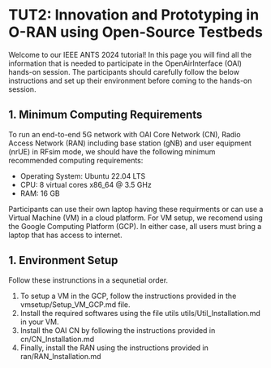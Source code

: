# TUT2: Innovation and Prototyping in O-RAN using Open-Source Testbeds

Welcome to our IEEE ANTS 2024 tutorial! In this page you will find all the information that is needed to participate in the OpenAirInterface (OAI) hands-on session.
The participants should carefully follow the below instructions and set up their environment before coming to the hands-on session.

## 1. Minimum Computing Requirements
To run an end-to-end 5G network with OAI Core Network (CN),
Radio Access Network (RAN) including base station (gNB) and user equipment (nrUE) in RFsim mode, we should have the following minimum recommended computing requirements: 
-  Operating System: Ubuntu 22.04 LTS
-  CPU: 8 virtual cores x86_64 @ 3.5 GHz
- RAM: 16 GB
  
Participants can use their own laptop having these requirments or can use a Virtual Machine (VM) in a cloud platform.
For VM setup, we recomend using the Google Computing Platform (GCP).
In either case, all users must bring a laptop that has access to internet.

## 1. Environment Setup

Follow these instrunctions in a sequnetial order.

1. To setup a VM in the GCP, follow the instructions provided in the  vmsetup/Setup_VM_GCP.md  file.
2. Install the required softwares using the file utils utils/Util_Installation.md in your VM.
3. Install the OAI CN by following the instructions provided in cn/CN_Installation.md
4. Finally, install the RAN using the instructions provided in ran/RAN_Installation.md


